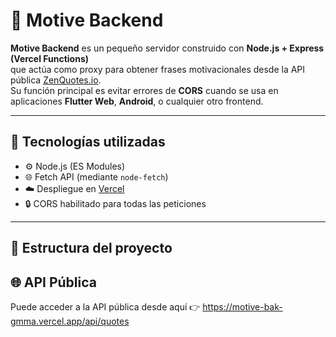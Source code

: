 # 💫 Motive Backend

**Motive Backend** es un pequeño servidor construido con **Node.js + Express (Vercel Functions)**  
que actúa como proxy para obtener frases motivacionales desde la API pública [ZenQuotes.io](https://zenquotes.io).  
Su función principal es evitar errores de **CORS** cuando se usa en aplicaciones **Flutter Web**, **Android**, o cualquier otro frontend.

---

## 🚀 Tecnologías utilizadas

- ⚙️ Node.js (ES Modules)
- 🌐 Fetch API (mediante `node-fetch`)
- ☁️ Despliegue en [Vercel](https://vercel.com)
- 🔒 CORS habilitado para todas las peticiones

---

## 📂 Estructura del proyecto

## 🌐 API Pública
Puede acceder a la API pública desde aquí 👉 https://motive-bak-gmma.vercel.app/api/quotes